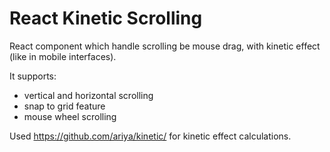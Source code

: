 # React Kinetic Scrolling

React component which handle scrolling be mouse drag, with kinetic effect (like in mobile interfaces).

It supports:
- vertical and horizontal scrolling
- snap to grid feature
- mouse wheel scrolling

Used https://github.com/ariya/kinetic/ for kinetic effect calculations.
